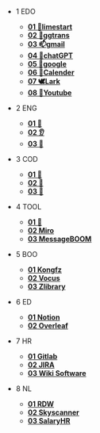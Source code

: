 - 1 EDO
  - [**01 👀limestart**](https://limestart.cn/)
  - [**02 🪽ggtrans**](https://translate.google.com/)
  - [**03 📫gmail**](https://mail.google.com/mail/u/0/#inbox)
  - [**04 💬chatGPT**](https://chat.openai.com/chat)
  - [**05 🙈google**](https://www.google.com/)
  - [**06 🍎Calender**](https://www.icloud.com/calendar/)
  - [**07 🕊Lark**](https://b7ofrxge0k.feishu.cn/drive/home/)
  - [**08 🍎Youtube**](https://www.youtube.com/)

- 2 ENG
  - [**01 📰**](https://news.google.com/home?hl=en-US&gl=US&ceid=US:en)
  - [**02 👂**](https://dict.eudic.net/ting)
  - [**03 🐚**](https://web.shanbay.com/web/main)
- 3 COD
  - [**01 🧬**](https://www.onlinegdb.com/online_c++_compiler)  
  - [**02 🧮**](https://cplusplus.com/doc/)
  - [**03 🍵**](https://docs.oracle.com/en/java/javase/15/index.html)
- 4 TOOL
  - [**01 🧧**](https://archive.org/details/CSPAN_20190525_043800_President_Trump_White_House_Departure/start/180/end/240)
  - [**02 Miro**](https://miro.com/app/dashboard/)
  - [**03 MessageBOOM**](https://www.ahhhhfs.com/28756/)
- 5 BOO
  - [**01 Kongfz**](https://www.kongfz.com/)
  - [**02 Vocus**](https://vocus.cc/become_creator)
  - [**03 Zlibrary**](https://zh.zlibrary-nl.se/?ref=www.tboxn.com)
- 6 ED
  - [**01 Notion**](https://www.notion.so/b1e4a95e4b0447efbaa1467b58ae2f32)
  - [**02 Overleaf**](https://www.overleaf.com/project)
  <!-- - [**03 飞书梓潼**](https://b7ofrxge0k.feishu.cn/drive/home/) -->
- 7 HR
  - [**01 Gitlab**](https://git.hairoutech.com/users/sign_in)
  - [**02 JIRA**](https://jira.hairoutech.com/secure/Dashboard.jspa)
  - [**03 Wiki Software**](http://wiki.hairoutech.com/)
- 8 NL
  - [**01 RDW**](https://digid.nl/inloggen)
  - [**02 Skyscanner**](https://www.skyscanner.nl/?previousCultureSource=GEO_LOCATION&redirectedFrom=www.skyscanner.net)
  - [**03 SalaryHR**](https://werknemer.loket.nl/#/login?returnUrl=%2Fpersoon)
<!-- - 0 Dev
  - [**ASCII**](http://www.fly63.com/tool/ascii/)
  - [**Regexr**](https://regexr.com/)
  - [**RegexUI**](https://jex.im/regulex/)
  - [**NginxConf**](https://nginxconfig.io/)
  - [**BASE64**](https://base64.supfree.net/)
  - [**MD5**](https://www.zxgj.cn/g/md5)
  - [**AES/DES**](http://www.fly63.com/tool/cipher/)
  - [**JWT**](http://jwt.calebb.net/)
  - [**ASCIIcoding**](https://www.matools.com/code-convert-ascii)
  - [**Unicode**](https://www.zxgj.cn/g/unicode)
  - [**UTF-8Coding**](https://www.zxgj.cn/g/utf8)
  - [**enCodString**](https://www.zxgj.cn/g/enstring)
  - [**Jinzhi**](https://www.zxgj.cn/g/jinzhi)
  - [**BinConverter**](http://www.binaryconvert.com/)
  - [**RGB**](https://www.zxgj.cn/g/yansezhi)
  - [**TimeConver**](https://www.zxgj.cn/g/unix)
  - [**JSON**](http://www.json.cn/)
  - [**JScodeUI**](https://prettier.io/playground/)
  - [**CSS_UI**](https://enjoycss.com/)
  - [**XML_formatTool**](https://www.zxgj.cn/g/xmlformat)
  - [**SQLformat**](https://www.zxgj.cn/g/sqlformat)
  - [**JSON/XML**](https://www.zxgj.cn/g/jsonxml)
  - [**JSON/YAML**](http://www.fly63.com/tool/jsonyaml/)
  - [**IP**](https://www.ipip.net/ip.html)
  - [**HTTP**](http://www.fly63.com/php/http/)
  - [**UUIDgen**](https://www.zxgj.cn/g/uuid)
  - [**RandomNumGen**](https://www.zxgj.cn/g/suijishu)
  - [**CRunoob**](https://c.runoob.com/)
  - [**textDiff**](http://www.fly63.com/tool/textdiff/)
- A DrawType
  - [**processon**](https://www.processon.com/)
  - [**mindline**](http://www.mindline.cn/webapp)
  - [**eteste**](https://www.eteste.com/)
  - [**mdnice**](https://mdnice.com/)
  - [**picBed**](https://sm.ms/)
  - [**codPicCut**](https://carbon.now.sh/)
  - [**shortGen**](http://mrw.so/)
  - [**TextRep**](http://www.fly63.com/tool/textreplace/)
  - [**FileZip**](https://docsmall.com/)
  - [**Converter**](https://cn.office-converter.com/)
  - [**PDFtools**](https://smallpdf.com/cn/pdf-tools)
  - [**PS**](https://www.uupoop.com/)
  - [**logo**](http://www.uugai.com/)
  - [**onlineLogo**]( https://www.designcap.com/)
  - [**OpenSourceIcons**](https://feathericons.com/)
  - [**BQB**](https://fabiaoqing.com/)
  - [**BigPic**](https://bigjpg.com/)
  - [**RemovePic**](https://www.remove.bg/zh)
  - [**ICOGen**](http://www.fly63.com/php/ico/)
  - [**GIF_tool**](http://www.fly63.com/tool/giftxt/)
  - [**Pixabay**](https://pixabay.com/zh/)
  - [**Unsplash**](https://unsplash.com)
  - [**Pexels**](http://www.pexels.com)
  - [**EverNote**](https://www.yinxiang.com/)
  - [**YouDao**](https://note.youdao.com/)
  - [**OneNote**](https://www.onenote.com/)
  - [**MuBu**](https://mubu.com/)
  - [**Shimo**](ttps://shimo.im/)
  - [**Weizhi**](https://www.wiz.cn/)
  - [**YuQue**](https://www.yuque.com/)
- B IDLE
  - [**Bilibili**](https://www.bilibili.com/)
  - [**Mofish**](https://mo.fish/)
  - [**MazeGen**](http://www.mazegenerator.net/)
  - [**News**](https://duomoyu.com/)
  - [**Slither**](http://slither.io/)
  - [**AnyKnow**](https://www.anyknew.com/#/)
  - [**CharRain**](http://gogoame.sumbioun.com/)
  - [**Draw**](https://flipanim.com/)
  - [**TypeGame**](https://zty.pe/)
  - [**TypeMusic**](https://aidn.jp/mikutap/)
  - [**Arkadia**](https://arkadia.xyz)
  - [**endingAtWSYW**](https://lab.bangbang93.com/wsyw)
  - [**Typing**](https://lmbtfy.cn/)
  - [**TextGen**](https://suulnnka.github.io/BullshitGenerator/index.html)
  - [**NokiaMessage**](https://zzkia.noddl.me/)
  - [**0x00000010**](https://www.dgtle.com/)
  - [**0x00000011**](https://sspai.com/)
- C Official
  - [**Git-Chinese**](https://git-scm.com/book/zh/v2)
  - [**SVN-Chinese**](http://svnbook.red-bean.com/nightly/zh/index.html)
  - [**jQuery API**](https://jquery.cuishifeng.cn/)
  - [**Nginx**](https://www.nginx.cn/doc/index.html)
  - [**Kafka**](https://kafka.apachecn.org/)
  - [**Mybatis**](https://mybatis.org/mybatis-3/zh/index.html)
  - [**WeChatInterApp**](https://developers.weixin.qq.com/miniprogram/dev/framework/)
  - [**Nodejs**](http://nodejs.cn/learn)
  - [**ApacheWebServer**](http://httpd.apache.org/docs/)
  - [**Spring**](https://www.springcloud.cc/spring-reference.html)
  - [**Golang**](https://studygolang.com/pkgdoc)
  - [**Java 8**](https://docs.oracle.com/javase/8/docs/api/index.html)
  - [**Maven**](http://maven.apache.org/guides/)
  - [**Tomcat 8**](http://tomcat.apache.org/tomcat-8.0-doc/index.html)
  - [**Spring Boot**](https://docs.spring.io/spring-boot/docs/current/reference/htmlsingle/)
  - [**RabbitMQ**](https://www.rabbitmq.com/documentation.html)
  - [**RocketMQ**](http://rocketmq.apache.org/docs/quick-start/)
  - [**Dubbo**](https://dubbo.apache.org/zh/docs/)
  - [**Netty**](https://netty.io/wiki/index.html)
  - [**Elasticsearch**](https://www.elastic.co/guide/en/elasticsearch/reference/current/index.html)
  - [**Spring Cloud**](https://spring.io/projects/spring-cloud)
  - [**Docker**](https://docs.docker.com/get-started/)
  - [**Kubernetes**](https://kubernetes.io/zh/docs/home/)
  - [**Thymeleaf**](https://www.thymeleaf.org/documentation.html)
  - [**Vue.js**](https://cn.vuejs.org/v2/guide/)
  - [**React.js**](https://reactjs.org/docs/getting-started.html)
  - [**Jenkins**](https://www.jenkins.io/zh/doc/) -->
